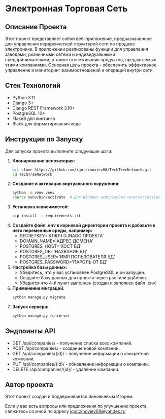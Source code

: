 # Электронная Торговая Сеть

## Описание Проекта

Этот проект представляет собой веб-приложение, предназначенное для управления иерархической структурой сети по продаже
электроники. В приложении реализованы функции для управления заводами, розничными сетями и индивидуальными
предпринимателями, а также отслеживания продуктов, предлагаемых этими компаниями. Основная цель проекта - обеспечить
эффективное управление и мониторинг взаимоотношений и операций внутри сети.

## Стек Технологий

- Python 3.11
- Django 3+
- Django REST Framework 3.10+
- PostgreSQL 10+
- Flake8 для линтинга
- Black для форматирования кода

## Инструкция по Запуску

Для запуска проекта выполните следующие шаги:

1. **Клонирование репозитория:**
   ```bash
   git clone https://github.com/igorzinoviev08/TechTreeNetwork.git
   cd TechTreeNetwork
2. **Создание и активация виртуального окружения:**
    ```bash
   python -m venv venv
   source venv/bin/activate  # Для Windows используйте venv\Scripts\activate
3. **Установка зависимостей:**
    ```bash
   pip install -r requirements.txt
4. **Создайте файл .env в корневой директории проекта и добавьте в него переменные среды, например:**
   * SECRETKEY='КЛЮЧ DJNAGO ПРОЕКТА'
   * DOMAIN_NAME='АДРЕС ДОМЕНА'
   * POSTGRES_HOST='ХОСТ БД'
   * POSTGRES_DB='НАЗВАНИЕ БД'
   * POSTGRES_USER='ИМЯ ПОЛЬЗОВАТЕЛЯ БД'
   * POSTGRES_PASSWORD='ПАРОЛЬ ОТ БД'
5. **Настройка базы данных:**
   * Убедитесь, что у вас установлен PostgreSQL и он запущен.
   * Создайте базу данных для проекта через psql или pgAdmin.
   * Убедится что 4-й пункт выполнен (создан и заполнен файл .env)
6. **Применение миграций:**
   ```bash
   python manage.py migrate
7. **Запуск сервера:**
   ```bash
   python manage.py runserver

## Эндпоинты API
- GET /api/companies/ - получение списка всех компаний.
- POST /api/companies/ - создание новой компании.
- GET /api/companies/{id}/ - получение информации о конкретной компании.
- PUT /api/companies/{id}/ - обновление информации о компании.
- DELETE /api/companies/{id}/ - удаление компании.

## Автор проекта

Этот проект создан и поддерживается Зиновьевым Игорем.

Если у вас есть вопросы или предложения по улучшению проекта, свяжитесь со мной по адресу igor.zinoviev08@yandex.ru